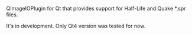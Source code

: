 QImageIOPlugin for Qt that provides support for Half-Life and Quake *.spr files.

It's in development. Only Qt4 version was tested for now.
